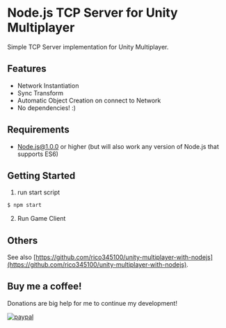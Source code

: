 # Node.js TCP Server for Unity Multiplayer
Simple TCP Server implementation for Unity Multiplayer.

## Features
- Network Instantiation
- Sync Transform
- Automatic Object Creation on connect to Network
- No dependencies! :)

## Requirements
- Node.js@1.0.0 or higher (but will also work any version of Node.js that supports ES6)

## Getting Started
1. run start script
```bash
$ npm start
```

2. Run Game Client

## Others
See also [https://github.com/rico345100/unity-multiplayer-with-nodejs](https://github.com/rico345100/unity-multiplayer-with-nodejs).

## Buy me a coffee!
Donations are big help for me to continue my development!

[![paypal](https://www.paypalobjects.com/en_US/i/btn/btn_donateCC_LG.gif)](https://www.paypal.com/cgi-bin/webscr?cmd=_s-xclick&hosted_button_id=PVXTU5FJNBLDS)
